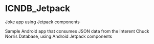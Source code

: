 # ICNDB_Jetpack
Joke app using Jetpack components

Sample Android app that consumes JSON data from the Interent Chuck Norris Database, using Android Jetpack components
